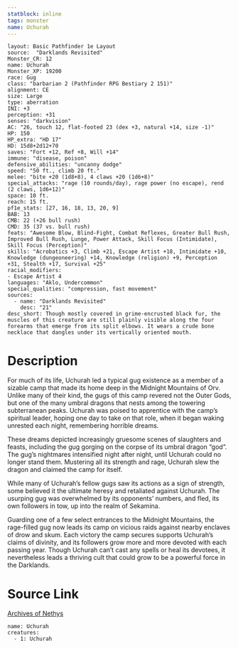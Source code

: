 ```yaml
---
statblock: inline
tags: monster
name: Uchurah
---
```

```statblock
layout: Basic Pathfinder 1e Layout
source:  "Darklands Revisited"
Monster_CR: 12
name: Uchurah
Monster_XP: 19200
race: Gug
class: "barbarian 2 (Pathfinder RPG Bestiary 2 151)"
alignment: CE
size: Large
type: aberration
INI: +3
perception: +31
senses: "darkvision"
AC: "26, touch 12, flat-footed 23 (dex +3, natural +14, size -1)"
HP: 150
HP_extra: "HD 17"
HD: 15d8+2d12+70
saves: "Fort +12, Ref +8, Will +14"
immune: "disease, poison"
defensive_abilities: "uncanny dodge"
speed: "50 ft., climb 20 ft."
melee: "bite +20 (1d8+8), 4 claws +20 (1d6+8)"
special_attacks: "rage (10 rounds/day), rage power (no escape), rend (2 claws, 1d6+12)"
space: 10 ft.
reach: 15 ft.
pf1e_stats: [27, 16, 18, 13, 20, 9]
BAB: 13
CMB: 22 (+26 bull rush)
CMD: 35 (37 vs. bull rush)
feats: "Awesome Blow, Blind-Fight, Combat Reflexes, Greater Bull Rush, Improved Bull Rush, Lunge, Power Attack, Skill Focus (Intimidate), Skill Focus (Perception)"
skills: "Acrobatics +3, Climb +21, Escape Artist +18, Intimidate +10, Knowledge (dungeoneering) +14, Knowledge (religion) +9, Perception +31, Stealth +17, Survival +25"
racial_modifiers:
- Escape Artist 4
languages: "Aklo, Undercommon"
special_qualities: "compression, fast movement"
sources:
  - name: "Darklands Revisited"
    desc: "21"
desc_short: Though mostly covered in grime-encrusted black fur, the muscles of this creature are still plainly visible along the four forearms that emerge from its split elbows. It wears a crude bone necklace that dangles under its vertically oriented mouth.
```
# Description
For much of its life, Uchurah led a typical gug existence as a member of a sizable camp that made its home deep in the Midnight Mountains of Orv. Unlike many of their kind, the gugs of this camp revered not the Outer Gods, but one of the many umbral dragons that nests among the towering subterranean peaks. Uchurah was poised to apprentice with the camp’s spiritual leader, hoping one day to take on that role, when it began waking unrested each night, remembering horrible dreams.

These dreams depicted increasingly gruesome scenes of slaughters and feasts, including the gug gorging on the corpse of its umbral dragon “god”. The gug’s nightmares intensified night after night, until Uchurah could no longer stand them. Mustering all its strength and rage, Uchurah slew the dragon and claimed the camp for itself.

While many of Uchurah’s fellow gugs saw its actions as a sign of strength, some believed it the ultimate heresy and retaliated against Uchurah. The usurping gug was overwhelmed by its opponents’ numbers, and fled, its own followers in tow, up into the realm of Sekamina.

Guarding one of a few select entrances to the Midnight Mountains, the rage-filled gug now leads its camp on vicious raids against nearby enclaves of drow and skum. Each victory the camp secures supports Uchurah’s claims of divinity, and its followers grow more and more devoted with each passing year. Though Uchurah can’t cast any spells or heal its devotees, it nevertheless leads a thriving cult that could grow to be a powerful force in the Darklands.
# Source Link
[Archives of Nethys](https://aonprd.com/MonsterDisplay.aspx?ItemName=Uchurah)
```encounter-table
name: Uchurah
creatures:
  - 1: Uchurah
```
